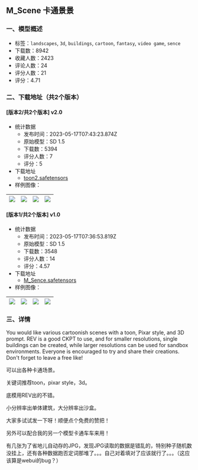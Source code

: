 ## M_Scene 卡通景景
### 一、模型概述

- 标签：`landscapes`, `3d`, `buildings`, `cartoon`, `fantasy`, `video game`, `sence`
- 下载数：8942
- 收藏人数：2423
- 评论人数：24
- 评分人数：21
- 评分：4.71

### 二、下载地址（共2个版本）

#### [版本2/共2个版本] v2.0

- 统计数据
  - 发布时间：2023-05-17T07:43:23.874Z
  - 原始模型：SD 1.5
  - 下载数：5394
  - 评分人数：7
  - 评分：5
- 下载地址
  - [toon2.safetensors](https://civitai.com/api/download/models/73033)
- 样例图像：

| <img src="https://image.civitai.com/xG1nkqKTMzGDvpLrqFT7WA/faa72d5c-af96-4b4d-a23a-b3c17ad2e956/width=450/814922.jpeg" /> | <img src="https://image.civitai.com/xG1nkqKTMzGDvpLrqFT7WA/807a9a27-f525-45ca-9a88-9ce8b5e29444/width=450/814925.jpeg" /> | <img src="https://image.civitai.com/xG1nkqKTMzGDvpLrqFT7WA/50da2474-940c-4096-b221-a07fae392036/width=450/814918.jpeg" /> | <img src="https://image.civitai.com/xG1nkqKTMzGDvpLrqFT7WA/5c3806cc-dcb7-42e0-88cf-56938d959f11/width=450/814926.jpeg" /> |
| ---- | ---- | ---- | ---- |

#### [版本1/共2个版本] v1.0

- 统计数据
  - 发布时间：2023-05-17T07:36:53.819Z
  - 原始模型：SD 1.5
  - 下载数：3548
  - 评分人数：14
  - 评分：4.57
- 下载地址
  - [M_Sence.safetensors](https://civitai.com/api/download/models/38881)
- 样例图像：

| <img src="https://image.civitai.com/xG1nkqKTMzGDvpLrqFT7WA/b51ec375-7fa4-4199-eef0-7ed25ce96b00/width=450/430633.jpeg" /> | <img src="https://image.civitai.com/xG1nkqKTMzGDvpLrqFT7WA/0cad2780-faf6-4c5e-eec4-bbb52afc5a00/width=450/430641.jpeg" /> | <img src="https://image.civitai.com/xG1nkqKTMzGDvpLrqFT7WA/ebeae863-2245-48c8-cea8-b5bd9d493900/width=450/430637.jpeg" /> | <img src="https://image.civitai.com/xG1nkqKTMzGDvpLrqFT7WA/6382dcbc-2831-4b3f-cb01-61e383c24f00/width=450/430629.jpeg" /> |
| ---- | ---- | ---- | ---- |


### 三、详情
<p>You would like various cartoonish scenes with a toon, Pixar style, and 3D prompt. REV is a good CKPT to use, and for smaller resolutions, single buildings can be created, while larger resolutions can be used for sandbox environments. Everyone is encouraged to try and share their creations. Don't forget to leave a free like!</p><p>可以出各种卡通场景。</p><p>关键词推荐toon，pixar style，3d。</p><p>底模用REV出的不错。</p><p>小分辨率出单体建筑，大分辨率出沙盒。</p><p>大家多试试发一下呀！顺便点个免费的赞把！</p><p>另外可以配合我的另一个模型卡通车车来用！</p><p></p><p>有几张为了省地儿自动存的JPG，发现JPG读取的数据是错乱的，特别种子随机数没挂上，还有各种数据跑否定词那堆了。。。自己对着填对了应该就行了。。。（这应该算是webui的bug？）</p>